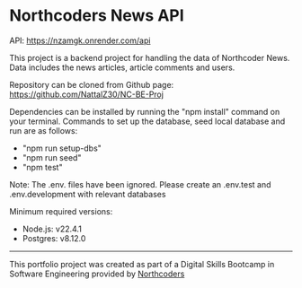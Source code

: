 # Northcoders News API

API: https://nzamgk.onrender.com/api

This project is a backend project for handling the data of Northcoder News. Data includes the news articles, article comments and users.

Repository can be cloned from Github page: https://github.com/NattalZ30/NC-BE-Proj

Dependencies can be installed by running the "npm install" command on your terminal. Commands to set up the database, seed local database and run are as follows:

- "npm run setup-dbs"
- "npm run seed"
- "npm test"

 Note: The .env. files have been ignored. Please create an .env.test and .env.development with relevant databases

Minimum required versions:
- Node.js: v22.4.1
- Postgres: v8.12.0

--- 

This portfolio project was created as part of a Digital Skills Bootcamp in Software Engineering provided by [Northcoders](https://northcoders.com/)
